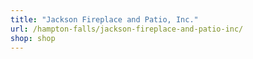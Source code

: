 ```yaml
---
title: "Jackson Fireplace and Patio, Inc."
url: /hampton-falls/jackson-fireplace-and-patio-inc/
shop: shop
---
```

